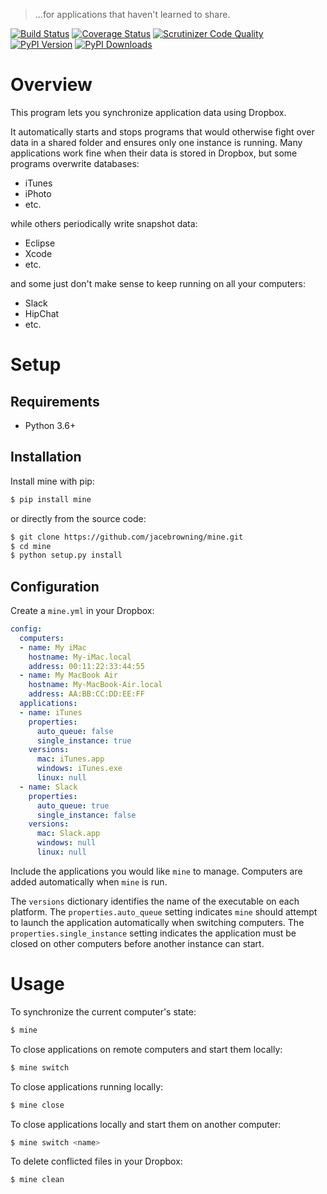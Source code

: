 >...for applications that haven't learned to share.

[![Build Status](https://img.shields.io/travis/jacebrowning/mine/master.svg)](https://travis-ci.org/jacebrowning/mine)
[![Coverage Status](https://img.shields.io/coveralls/jacebrowning/mine/master.svg)](https://coveralls.io/r/jacebrowning/mine)
[![Scrutinizer Code Quality](https://img.shields.io/scrutinizer/g/jacebrowning/mine.svg)](https://scrutinizer-ci.com/g/jacebrowning/mine/?branch=master)
[![PyPI Version](https://img.shields.io/pypi/v/mine.svg)](https://pypi.python.org/pypi/mine)
[![PyPI Downloads](https://img.shields.io/pypi/dm/mine.svg)](https://pypi.python.org/pypi/mine)

# Overview

This program lets you synchronize application data using Dropbox.

It automatically starts and stops programs that would otherwise fight over data in a shared folder and ensures only one instance is running.  Many applications work fine when their data is stored in Dropbox, but some programs overwrite databases:

* iTunes
* iPhoto
* etc.

while others periodically write snapshot data:

* Eclipse
* Xcode
* etc.

and some just don't make sense to keep running on all your computers:

* Slack
* HipChat
* etc.

# Setup

## Requirements

* Python 3.6+

## Installation

Install mine with pip:

```sh
$ pip install mine
```

or directly from the source code:

```sh
$ git clone https://github.com/jacebrowning/mine.git
$ cd mine
$ python setup.py install
```

## Configuration

Create a `mine.yml` in your Dropbox:

```yaml
config:
  computers:
  - name: My iMac
    hostname: My-iMac.local
    address: 00:11:22:33:44:55
  - name: My MacBook Air
    hostname: My-MacBook-Air.local
    address: AA:BB:CC:DD:EE:FF
  applications:
  - name: iTunes
    properties:
      auto_queue: false
      single_instance: true
    versions:
      mac: iTunes.app
      windows: iTunes.exe
      linux: null
  - name: Slack
    properties:
      auto_queue: true
      single_instance: false
    versions:
      mac: Slack.app
      windows: null
      linux: null
```

Include the applications you would like `mine` to manage. Computers are added automatically when `mine` is run.

The `versions` dictionary identifies the name of the executable on each platform. The `properties.auto_queue` setting indicates `mine` should attempt to launch the application automatically when switching computers. The `properties.single_instance` setting indicates the application must be closed on other computers before another instance can start.

# Usage

To synchronize the current computer's state:

```sh
$ mine
```

To close applications on remote computers and start them locally:

```sh
$ mine switch
```

To close applications running locally:

```sh
$ mine close
```

To close applications locally and start them on another computer:

```sh
$ mine switch <name>
```

To delete conflicted files in your Dropbox:

```sh
$ mine clean
```
